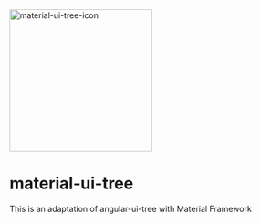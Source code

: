<img src="https://raw.githubusercontent.com/araltasher/material-ui-tree/master/material-ui-tree-icon.png" alt="material-ui-tree-icon" width="250"/>

# material-ui-tree

This is an adaptation of angular-ui-tree with Material Framework
